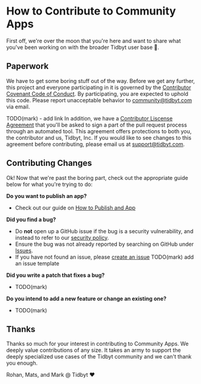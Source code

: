 # How to Contribute to Community Apps
First off, we're over the moon that you're here and want to share what you've been working on with the broader Tidbyt user base 🎉.

## Paperwork
We have to get some boring stuff out of the way. Before we get any further, this project and everyone participating in it is governed by the [Contributor Covenant Code of Conduct](CODE_OF_CONDUCT.md). By participating, you are expected to uphold this code. Please report unacceptable behavior to community@tidbyt.com via email.

TODO(mark) - add link
In addition, we have a [Contributor Liscense Agreement]() that you'll be asked to sign a part of the pull request process through an automated tool. This agreement offers protections to both you, the contributor and us, Tidbyt, Inc. If you would like to see changes to this agreement before contributing, please email us at support@tidbyt.com.

## Contributing Changes
Ok! Now that we're past the boring part, check out the appropriate guide below for what you're trying to do:

**Do you want to publish an app?**
- Check out our guide on [How to Publish and App](how_to_publish.md)

**Did you find a bug?**
- Do **not** open up a GitHub issue if the bug is a security vulnerability, and instead to refer to our [security policy](SECURITY.md).
- Ensure the bug was not already reported by searching on GitHub under [Issues](https://github.com/tidbyt/community/issues).
- If you have not found an issue, please [create an issue]() TODO(mark) add an issue template

**Did you write a patch that fixes a bug?**
- TODO(mark)

**Do you intend to add a new feature or change an existing one?**
- TODO(mark)

## Thanks
Thanks so much for your interest in contributing to Community Apps. We deeply value contributions of any size. It takes an army to support the deeply specialized use cases of the Tidbyt community and we can't thank you enough.

Rohan, Mats, and Mark @ Tidbyt ❤️